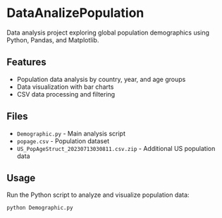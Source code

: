 # DataAnalizePopulation

Data analysis project exploring global population demographics using Python, Pandas, and Matplotlib.

## Features
- Population data analysis by country, year, and age groups
- Data visualization with bar charts
- CSV data processing and filtering

## Files
- `Demographic.py` - Main analysis script
- `popage.csv` - Population dataset
- `US_PopAgeStruct_20230713030811.csv.zip` - Additional US population data

## Usage
Run the Python script to analyze and visualize population data:
```bash
python Demographic.py
```

